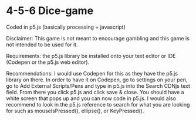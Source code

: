 # 4-5-6 Dice-game
Coded in p5.js (basically processing + javascript)

Disclaimer: This game is not meant to encourage gambling and this game is not intended to be used for it. 

Requirements: the p5.js library be installed onto your text editor or IDE (Codepen or the p5.js web editor). 

Recommendations: I would use Codepen for this as they have the p5.js library on there. In order to have it on Codepen, go to settings on your pen, go to Add External Scripts/Pens and type in p5.js into the Search CDNjs text field. From there you click p5.js and click save & close. You should have a white screen that pops up and you can now code in p5.js.
I would also recommend to look in the p5.js reference to search for what you are looking for such as mouseIsPressed(), ellipse(), or KeyPressed(). 
